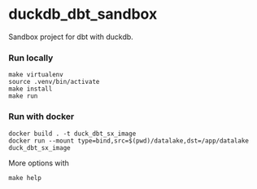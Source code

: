 # duckdb_dbt_sandbox

Sandbox project for dbt with duckdb.

### Run locally

```shell
make virtualenv
source .venv/bin/activate
make install
make run
```

### Run with docker

```shell
docker build . -t duck_dbt_sx_image
docker run --mount type=bind,src=$(pwd)/datalake,dst=/app/datalake  duck_dbt_sx_image
```

More options with

```shell
make help
```
